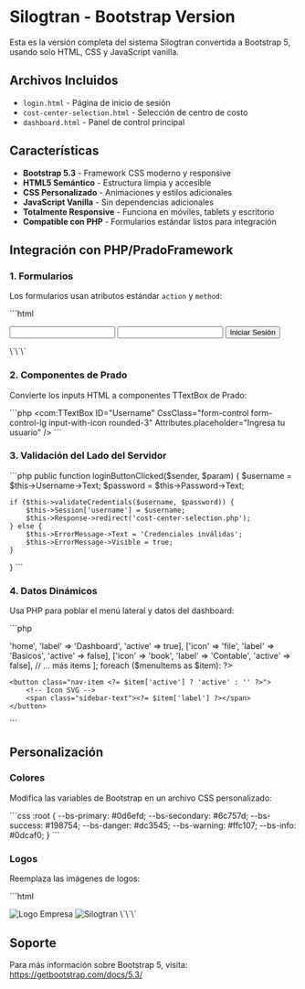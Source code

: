 # Silogtran - Bootstrap Version

Esta es la versión completa del sistema Silogtran convertida a Bootstrap 5, usando solo HTML, CSS y JavaScript vanilla.

## Archivos Incluidos

- `login.html` - Página de inicio de sesión
- `cost-center-selection.html` - Selección de centro de costo
- `dashboard.html` - Panel de control principal

## Características

- **Bootstrap 5.3** - Framework CSS moderno y responsive
- **HTML5 Semántico** - Estructura limpia y accesible
- **CSS Personalizado** - Animaciones y estilos adicionales
- **JavaScript Vanilla** - Sin dependencias adicionales
- **Totalmente Responsive** - Funciona en móviles, tablets y escritorio
- **Compatible con PHP** - Formularios estándar listos para integración

## Integración con PHP/PradoFramework

### 1. Formularios

Los formularios usan atributos estándar `action` y `method`:

\`\`\`html
<form id="loginForm" action="login.php" method="POST">
    <input type="text" name="username" class="form-control" required />
    <input type="password" name="password" class="form-control" required />
    <button type="submit" class="btn btn-primary">Iniciar Sesión</button>
</form>
\`\`\`

### 2. Componentes de Prado

Convierte los inputs HTML a componentes TTextBox de Prado:

\`\`\`php
<com:TTextBox 
    ID="Username" 
    CssClass="form-control form-control-lg input-with-icon rounded-3"
    Attributes.placeholder="Ingresa tu usuario"
/>
\`\`\`

### 3. Validación del Lado del Servidor

\`\`\`php
public function loginButtonClicked($sender, $param) {
    $username = $this->Username->Text;
    $password = $this->Password->Text;
    
    if ($this->validateCredentials($username, $password)) {
        $this->Session['username'] = $username;
        $this->Response->redirect('cost-center-selection.php');
    } else {
        $this->ErrorMessage->Text = 'Credenciales inválidas';
        $this->ErrorMessage->Visible = true;
    }
}
\`\`\`

### 4. Datos Dinámicos

Usa PHP para poblar el menú lateral y datos del dashboard:

\`\`\`php
<!-- Sidebar Navigation -->
<?php
$menuItems = [
    ['icon' => 'home', 'label' => 'Dashboard', 'active' => true],
    ['icon' => 'file', 'label' => 'Basicos', 'active' => false],
    ['icon' => 'book', 'label' => 'Contable', 'active' => false],
    // ... más items
];

foreach ($menuItems as $item): ?>
    <button class="nav-item <?= $item['active'] ? 'active' : '' ?>">
        <!-- Icon SVG -->
        <span class="sidebar-text"><?= $item['label'] ?></span>
    </button>
<?php endforeach; ?>
\`\`\`

## Personalización

### Colores

Modifica las variables de Bootstrap en un archivo CSS personalizado:

\`\`\`css
:root {
    --bs-primary: #0d6efd;
    --bs-secondary: #6c757d;
    --bs-success: #198754;
    --bs-danger: #dc3545;
    --bs-warning: #ffc107;
    --bs-info: #0dcaf0;
}
\`\`\`

### Logos

Reemplaza las imágenes de logos:

\`\`\`html
<!-- Logo de la empresa cliente -->
<img src="ruta/al/logo-empresa.png" alt="Logo Empresa" />

<!-- Logo de Silogtran -->
<img src="ruta/al/silogtran-logo.png" alt="Silogtran" />
\`\`\`

## Soporte

Para más información sobre Bootstrap 5, visita: https://getbootstrap.com/docs/5.3/
